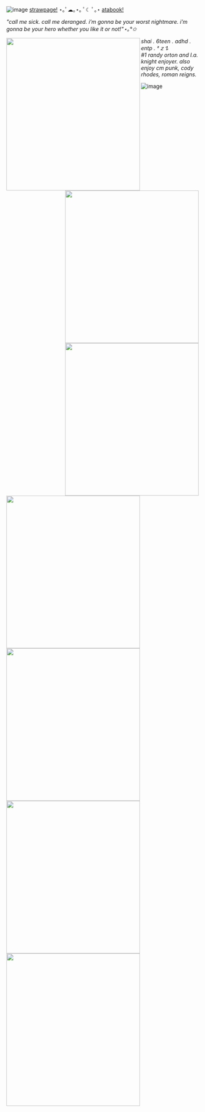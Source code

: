 ![image](https://64.media.tumblr.com/a8faff01b3b63df00dca7519ebcd2079/3b85df06a211074f-4c/s1280x1920/8ffbb9bf645e1954d4d2d6ad6ef6b3406cb404ed.gifv)
[strawpage!](https://shaiiraviolii.straw.page/) ⋆｡ﾟ☁︎｡⋆｡ ﾟ☾ ﾟ｡⋆ [atabook!](https://shaiiraviolii.atabook.org/)

_"call me sick. call me deranged. i’m gonna be your worst nightmare. i’m gonna be your hero whether you like it or not!"⋆｡°✩_ 


<img align="left" width="350" height="400" src="https://64.media.tumblr.com/c492ae9d46f5226807830918bf61e9d4/24391ab21846aa51-8a/s400x600/86d93cf7a10516867a67f4ad1e05941b0263fc94.gifv">
<img align="right" width="350" height="400" src="https://64.media.tumblr.com/d855872f248887cb9f95fbf12ed67107/cf2a53247f1e7819-4b/s400x600/6ceb8f7f7505d7afb1027ed1bcd0e69f6f5fd633.gifv">


 _shai . 6teen . adhd . entp . ᶻ 𝗓 𐰁_ <br/> _#1 randy orton and l.a. knight enjoyer. also enjoy cm punk, cody rhodes, roman reigns._ <img align="right" width="350" height="400" src="https://i.pinimg.com/736x/d0/c2/10/d0c21068d3b5ea2ce617b4760f5cd129.jpg"> 

<img align="left" width="350" height="400" src="https://64.media.tumblr.com/08f4d871342065786211b5dde2d4010c/tumblr_nsgjw0Xna61uy4o0oo2_250.gif"> 

<img align="left" width="350" height="400" src="https://64.media.tumblr.com/406971251629e2dbdba9521b6914b0ed/7c7935bfc74dd4e7-3c/s250x400/f0c74e4641176993019751e526a71b1f10b07b6b.gifv">
<img align="left" width="350" height="400" src="https://64.media.tumblr.com/e6faa616aa7a239b3c837249e942afcd/7c7935bfc74dd4e7-73/s250x400/b4da7aceb38f7b987d9b6f93b27c448fe97f6f43.gifv"> 
 
<img align="left" width="350" height="400" src="https://64.media.tumblr.com/236b40dc777673ba10083ee1e2df4e24/7c7935bfc74dd4e7-7c/s250x400/adfae09307d080f7d8ac9e1bee1a3a51d1112c33.gifv"> 

![image](https://64.media.tumblr.com/a8faff01b3b63df00dca7519ebcd2079/3b85df06a211074f-4c/s1280x1920/8ffbb9bf645e1954d4d2d6ad6ef6b3406cb404ed.gifv)
